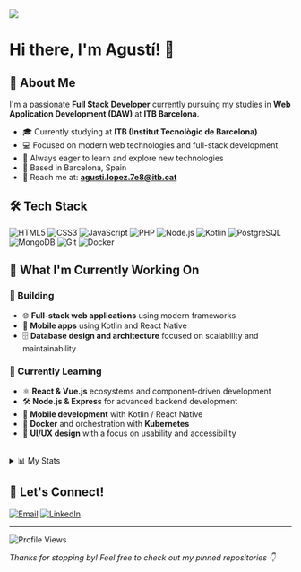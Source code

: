 <div align="left">
  
  <img src="https://capsule-render.vercel.app/api?type=waving&color=0:000f26,100:000f26&height=170&section=header&text=Agustí%20López%20Pla-Giribert&fontSize=30&fontColor=ffffff&animation=fadeIn&fontAlignY=35&desc=Full%20Stack%20Developer&descAlign=50&descAlignY=58&descSize=18" />

</div>

# Hi there, I'm Agustí! 👋 

## 🚀 About Me

I'm a passionate **Full Stack Developer** currently pursuing my studies in **Web Application Development (DAW)** at **ITB Barcelona**.

- 🎓 Currently studying at **ITB (Institut Tecnològic de Barcelona)**
- 💻 Focused on modern web technologies and full-stack development
- 🌱 Always eager to learn and explore new technologies
- 📍 Based in Barcelona, Spain
- 📧 Reach me at: **agusti.lopez.7e8@itb.cat**

## 🛠️ Tech Stack

<div align="left">

![HTML5](https://img.shields.io/badge/HTML5-E34F26?style=for-the-badge&logo=html5&logoColor=white)
![CSS3](https://img.shields.io/badge/CSS3-1572B6?style=for-the-badge&logo=css3&logoColor=white)
![JavaScript](https://img.shields.io/badge/JavaScript-F7DF1E?style=for-the-badge&logo=javascript&logoColor=black)
![PHP](https://img.shields.io/badge/PHP-777BB4?style=for-the-badge&logo=php&logoColor=white)
![Node.js](https://img.shields.io/badge/Node.js-43853D?style=for-the-badge&logo=node.js&logoColor=white)
![Kotlin](https://img.shields.io/badge/Kotlin-0095D5?style=for-the-badge&logo=kotlin&logoColor=white)
![PostgreSQL](https://img.shields.io/badge/PostgreSQL-316192?style=for-the-badge&logo=postgresql&logoColor=white)
![MongoDB](https://img.shields.io/badge/MongoDB-4EA94B?style=for-the-badge&logo=mongodb&logoColor=white)
![Git](https://img.shields.io/badge/Git-F05032?style=for-the-badge&logo=git&logoColor=white)
![Docker](https://img.shields.io/badge/Docker-2496ED?style=for-the-badge&logo=docker&logoColor=white)

</div>



## 🌟 What I'm Currently Working On

### 🔭 Building
- 🌐 **Full-stack web applications** using modern frameworks
- 📱 **Mobile apps** using Kotlin and React Native
- 🗄️ **Database design and architecture** focused on scalability and maintainability

### 🌱 Currently Learning
- ⚛️ **React & Vue.js** ecosystems and component-driven development  
- 🛠️ **Node.js & Express** for advanced backend development
- 📱 **Mobile development** with Kotlin / React Native
- 🔧 **Docker** and orchestration with **Kubernetes**
- 🎨 **UI/UX design** with a focus on usability and accessibility  

<br>
<details>
  <summary> 📊 My Stats </summary>
  
## 📊 GitHub Stats

<div align="left">

<picture>
  <source
    srcset="https://github-readme-stats.vercel.app/api?username=agustilopz&show_icons=true&bg_color=161b22&border_color=22222288&text_color=bbb"
    media="(prefers-color-scheme: dark)"
  />
  <source
    srcset="https://github-readme-stats.vercel.app/api?username=agustilopz&show_icons=true&bg_color=ffffff00&border_color=cccccc88&text_color=222"
    media="(prefers-color-scheme: light), (prefers-color-scheme: no-preference)"
  />
  <img height="175" align="center" src="https://github-readme-stats.vercel.app/api?username=agustilopz&show_icons=true&bg_color=ffffff00&border_color=cccccc88&text_color=222" alt="GitHub Stats" />
</picture>

<picture>
  <source
    srcset="https://github-readme-stats.vercel.app/api/top-langs/?username=agustilopz&layout=compact&bg_color=161b22&border_color=22222288&text_color=bbb"
    media="(prefers-color-scheme: dark)"
  />
  <source
    srcset="https://github-readme-stats.vercel.app/api/top-langs/?username=agustilopz&layout=compact&bg_color=ffffff00&border_color=cccccc88&text_color=222"
    media="(prefers-color-scheme: light), (prefers-color-scheme: no-preference)"
  />
  <img height="175" align="center" src="https://github-readme-stats.vercel.app/api/top-langs/?username=agustilopz&layout=compact&bg_color=ffffff00&border_color=cccccc88&text_color=222" alt="Top Langs" />
</picture>

</div>


## 📈 Activity Graph

<div align="left">

<picture>
  <source
    srcset="https://github-readme-activity-graph.vercel.app/graph?username=agustilopz&theme=github-dark&hide_border=true"
    media="(prefers-color-scheme: dark)"
  />
  <source
    srcset="https://github-readme-activity-graph.vercel.app/graph?username=agustilopz&theme=github-light&hide_border=true"
    media="(prefers-color-scheme: light), (prefers-color-scheme: no-preference)"
  />
  <img src="https://github-readme-activity-graph.vercel.app/graph?username=agustilopz&theme=github-light&hide_border=true" alt="GitHub Activity Graph" />
</picture>

</div>


## 🏆 GitHub Trophies

<div align="left">
  
  <img src="https://github-profile-trophy.vercel.app/?username=agustilopz&theme=darkhub&no-frame=true&no-bg=true&margin-w=4" alt="GitHub Trophies" />
  
</div>


</details>



## 🤝 Let's Connect!

<div align="left">
  
  [![Email](https://img.shields.io/badge/Email-D14836?style=for-the-badge&logo=gmail&logoColor=white)](mailto:agusti.lopez.7e8@itb.cat)
  [![LinkedIn](https://img.shields.io/badge/LinkedIn-0077B5?style=for-the-badge&logo=linkedin&logoColor=white)](https://linkedin.com/in/agusti-lopez)
  
</div>

---

<div align="left">
  
  ![Profile Views](https://komarev.com/ghpvc/?username=agustilopz&color=58a6ff&style=for-the-badge)  
  
</div>

_Thanks for stopping by! Feel free to check out my pinned repositories 👇_
